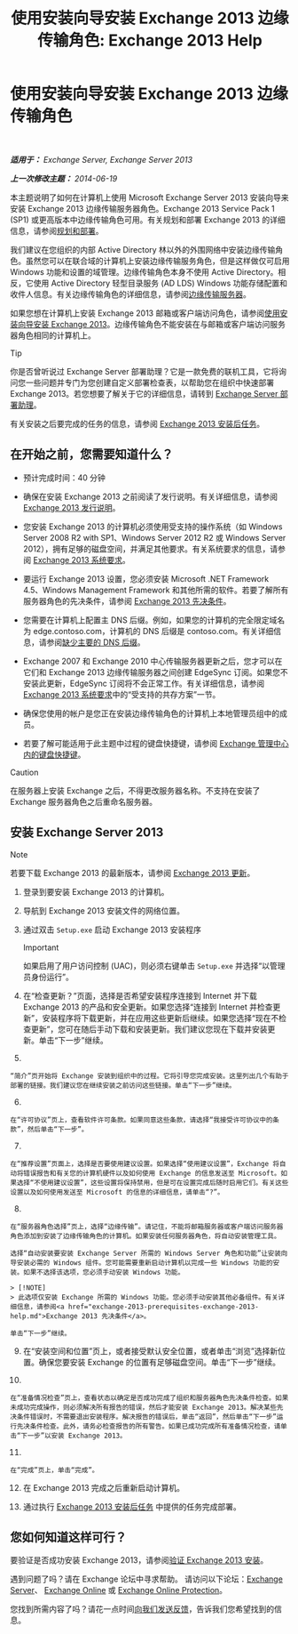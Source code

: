 ﻿---
title: '使用安装向导安装 Exchange 2013 边缘传输角色: Exchange 2013 Help'
TOCTitle: 使用安装向导安装 Exchange 2013 边缘传输角色
ms:assetid: b8e51b0b-201e-4c64-92c8-3ac0db04b6e2
ms:mtpsurl: https://technet.microsoft.com/zh-cn/library/Dn635117(v=EXCHG.150)
ms:contentKeyID: 61203689
ms.date: 01/11/2018
mtps_version: v=EXCHG.150
ms.translationtype: HT
---

# 使用安装向导安装 Exchange 2013 边缘传输角色

 

_**适用于：** Exchange Server, Exchange Server 2013_

_**上一次修改主题：** 2014-06-19_

本主题说明了如何在计算机上使用 Microsoft Exchange Server 2013 安装向导来安装 Exchange 2013 边缘传输服务器角色。Exchange 2013 Service Pack 1 (SP1) 或更高版本中边缘传输角色可用。有关规划和部署 Exchange 2013 的详细信息，请参阅[规划和部署](planning-and-deployment-for-exchange-2013-installation-instructions.md)。

我们建议在您组织的内部 Active Directory 林以外的外围网络中安装边缘传输角色。虽然您可以在联合域的计算机上安装边缘传输服务角色，但是这样做仅可启用 Windows 功能和设置的域管理。边缘传输角色本身不使用 Active Directory。相反，它使用 Active Directory 轻型目录服务 (AD LDS) Windows 功能存储配置和收件人信息。有关边缘传输角色的详细信息，请参阅[边缘传输服务器](edge-transport-servers-exchange-2013-help.md)。

如果您想在计算机上安装 Exchange 2013 邮箱或客户端访问角色，请参阅[使用安装向导安装 Exchange 2013](install-exchange-2013-using-the-setup-wizard-exchange-2013-help.md)。边缘传输角色不能安装在与邮箱或客户端访问服务器角色相同的计算机上。

> [!tip]
> 你是否曾听说过 Exchange Server 部署助理？它是一款免费的联机工具，它将询问您一些问题并专门为您创建自定义部署检查表，以帮助您在组织中快速部署 Exchange 2013。若您想要了解关于它的详细信息，请转到 <a href="exchange-server-deployment-assistant-exchange-2013-help.md">Exchange Server 部署助理</a>。


有关安装之后要完成的任务的信息，请参阅 [Exchange 2013 安装后任务](exchange-2013-post-installation-tasks-exchange-2013-help.md)。

## 在开始之前，您需要知道什么？

  - 预计完成时间：40 分钟

  - 确保在安装 Exchange 2013 之前阅读了发行说明。有关详细信息，请参阅[Exchange 2013 发行说明](release-notes-for-exchange-2013-exchange-2013-help.md)。

  - 您安装 Exchange 2013 的计算机必须使用受支持的操作系统（如 Windows Server 2008 R2 with SP1、Windows Server 2012 R2 或 Windows Server 2012），拥有足够的磁盘空间，并满足其他要求。有关系统要求的信息，请参阅 [Exchange 2013 系统要求](exchange-2013-system-requirements-exchange-2013-help.md)。

  - 要运行 Exchange 2013 设置，您必须安装 Microsoft .NET Framework 4.5、Windows Management Framework 和其他所需的软件。若要了解所有服务器角色的先决条件，请参阅 [Exchange 2013 先决条件](exchange-2013-prerequisites-exchange-2013-help.md)。

  - 您需要在计算机上配置主 DNS 后缀。例如，如果您的计算机的完全限定域名为 edge.contoso.com，计算机的 DNS 后缀是 contoso.com。有关详细信息，请参阅[缺少主要的 DNS 后缀](primary-dns-suffix-is-missing-exchange-2013-help.md)。

  - Exchange 2007 和 Exchange 2010 中心传输服务器更新之后，您才可以在它们和 Exchange 2013 边缘传输服务器之间创建 EdgeSync 订阅。如果您不安装此更新，EdgeSync 订阅将不会正常工作。有关详细信息，请参阅 [Exchange 2013 系统要求](exchange-2013-system-requirements-exchange-2013-help.md)中的“受支持的共存方案”一节。

  - 确保您使用的帐户是您正在安装边缘传输角色的计算机上本地管理员组中的成员。

  - 若要了解可能适用于此主题中过程的键盘快捷键，请参阅 [Exchange 管理中心内的键盘快捷键](keyboard-shortcuts-in-the-exchange-admin-center-exchange-online-protection-help.md)。

> [!CAUTION]
> 在服务器上安装 Exchange 之后，不得更改服务器名称。不支持在安装了 Exchange 服务器角色之后重命名服务器。


## 安装 Exchange Server 2013

> [!NOTE]
> 若要下载 Exchange 2013 的最新版本，请参阅 <a href="updates-for-exchange-2013-exchange-2013-help.md">Exchange 2013 更新</a>。


1.  登录到要安装 Exchange 2013 的计算机。

2.  导航到 Exchange 2013 安装文件的网络位置。

3.  通过双击 `Setup.exe` 启动 Exchange 2013 安装程序
    
    > [!important]
    > 如果启用了用户访问控制 (UAC)，则必须右键单击 <code>Setup.exe</code> 并选择“以管理员身份运行”。


4.  在“检查更新？”页面，选择是否希望安装程序连接到 Internet 并下载 Exchange 2013 的产品和安全更新。如果您选择“连接到 Internet 并检查更新”，安装程序将下载更新，并在应用这些更新后继续。如果您选择“现在不检查更新”，您可在随后手动下载和安装更新。我们建议您现在下载并安装更新。单击“下一步”继续。

5.  
    
    “简介”页开始将 Exchange 安装到组织中的过程。它将引导您完成安装。这里列出几个有助于部署的链接。我们建议您在继续安装之前访问这些链接。单击“下一步”继续。

6.  
    
    在“许可协议”页上，查看软件许可条款。如果同意这些条款，请选择“我接受许可协议中的条款”，然后单击“下一步”。

7.  
    
    在“推荐设置”页面上，选择是否要使用建议设置。如果选择“使用建议设置”，Exchange 将自动将错误报告和有关您的计算机硬件以及如何使用 Exchange 的信息发送至 Microsoft。如果选择“不使用建议设置”，这些设置将保持禁用，但是可在设置完成后随时启用它们。有关这些设置以及如何使用发送至 Microsoft 的信息的详细信息，请单击“?”。

8.  
    
    在“服务器角色选择”页上，选择“边缘传输”。请记住，不能将邮箱服务器或客户端访问服务器角色添加到安装了边缘传输角色的计算机。如果安装任何服务器角色，将自动安装管理工具。
    
    选择“自动安装要安装 Exchange Server 所需的 Windows Server 角色和功能”让安装向导安装必需的 Windows 组件。您可能需要重新启动计算机以完成一些 Windows 功能的安装。如果不选择该选项，您必须手动安装 Windows 功能。
    
    > [!NOTE]
    > 此选项仅安装 Exchange 所需的 Windows 功能。您必须手动安装其他必备组件。有关详细信息，请参阅<a href="exchange-2013-prerequisites-exchange-2013-help.md">Exchange 2013 先决条件</a>。
    
    单击“下一步”继续。

9.  在“安装空间和位置”页上，或者接受默认安全位置，或者单击“浏览”选择新位置。确保您要安装 Exchange 的位置有足够磁盘空间。单击“下一步”继续。

10. 
    
    在“准备情况检查”页上，查看状态以确定是否成功完成了组织和服务器角色先决条件检查。如果未成功完成操作，则必须解决所有报告的错误，然后才能安装 Exchange 2013。解决某些先决条件错误时，不需要退出安装程序。解决报告的错误后，单击“返回”，然后单击“下一步”运行先决条件检查。此外，请务必检查报告的所有警告。如果已成功完成所有准备情况检查，请单击“下一步”以安装 Exchange 2013。

11. 
    
    在“完成”页上，单击“完成”。

12. 在 Exchange 2013 完成之后重新启动计算机。

13. 通过执行 [Exchange 2013 安装后任务](exchange-2013-post-installation-tasks-exchange-2013-help.md) 中提供的任务完成部署。

## 您如何知道这样可行？

要验证是否成功安装 Exchange 2013，请参阅[验证 Exchange 2013 安装](verify-an-exchange-2013-installation-exchange-2013-help.md)。

遇到问题了吗？请在 Exchange 论坛中寻求帮助。 请访问以下论坛：[Exchange Server](https://go.microsoft.com/fwlink/p/?linkid=60612)、 [Exchange Online](https://go.microsoft.com/fwlink/p/?linkid=267542) 或 [Exchange Online Protection](https://go.microsoft.com/fwlink/p/?linkid=285351)。

您找到所需内容了吗？请花一点时间[向我们发送反馈](mailto:exsetuphelpfeedback@microsoft.com?subject=exchange%202013%20setup%20help%20feedbac)，告诉我们您希望找到的信息。


